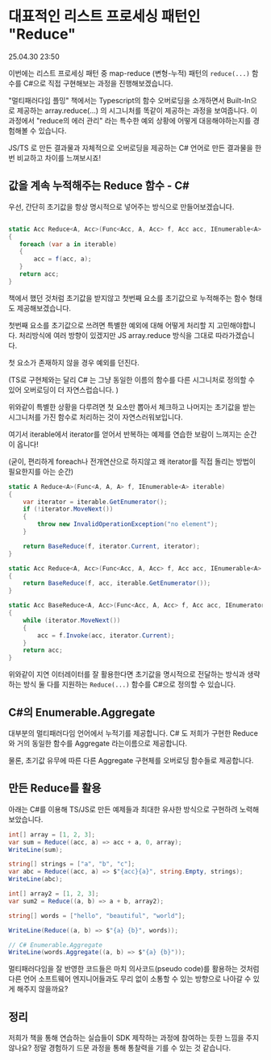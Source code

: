 # 대표적인 리스트 프로세싱 패턴인 "Reduce"

25.04.30 23:50

이번에는 리스트 프로세싱 패턴 중 map-reduce (변형-누적) 패턴의 `reduce(...)` 함수를 C#으로 직접 구현해보는 과정을 진행해보겠습니다.

"멀티패러다임 플밍" 책에서는 Typescript의 함수 오버로딩을 소개하면서 Built-In으로 제공하는 array.reduce(...) 의 시그니처를 똑같이 제공하는 과정을 보여줍니다. 이 과정에서 "reduce의 에러 관리" 라는 특수한 예외 상황에 어떻게 대응해야하는지를 경험해볼 수 있습니다.

JS/TS 로 만든 결과물과 자체적으로 오버로딩을 제공하는 C# 언어로 만든 결과물을 한번 비교하고 차이를 느껴보시죠!

## 값을 계속 누적해주는 Reduce 함수 - C#

우선, 간단히 초기값을 항상 명시적으로 넣어주는 방식으로 만들어보겠습니다.

```cs

static Acc Reduce<A, Acc>(Func<Acc, A, Acc> f, Acc acc, IEnumerable<A> iterable)
{
   foreach (var a in iterable)
   {
       acc = f(acc, a);
   }
   return acc;
}
```

책에서 했던 것처럼 초기값을 받지않고 첫번째 요소를 초기값으로 누적해주는 함수 형태도 제공해보겠습니다.

첫번째 요소를 초기값으로 쓰려면 특별한 예외에 대해 어떻게 처리할 지 고민해야합니다. 처리방식에 여러 방향이 있겠지만 JS array.reduce 방식을 그대로 따라가겠습니다.

첫 요소가 존재하지 않을 경우 예외를 던진다.

(TS로 구현체와는 달리 C# 는 그냥 동일한 이름의 함수를 다른 시그니처로 정의할 수 있어 오버로딩이 더 자연스럽습니다. )

위와같이 특별한 상황을 다루려면 첫 요소만 뽑아서 체크하고 나머지는 초기값을 받는 시그니처를 가진 함수로 처리하는 것이 자연스러워보입니다.

여기서 iterable에서 iterator를 얻어서 반복하는 예제를 연습한 보람이 느껴지는 순간이 옵니다!

(굳이, 편리하게 foreach나 전개연산으로 하지않고 왜 iterator를 직접 돌리는 방법이 필요한지를 아는 순간)

```cs
static A Reduce<A>(Func<A, A, A> f, IEnumerable<A> iterable)
{
    var iterator = iterable.GetEnumerator();
    if (!iterator.MoveNext())
    {
        throw new InvalidOperationException("no element");
    }

    return BaseReduce(f, iterator.Current, iterator);
}

static Acc Reduce<A, Acc>(Func<Acc, A, Acc> f, Acc acc, IEnumerable<A> iterable)
{
    return BaseReduce(f, acc, iterable.GetEnumerator());
}

static Acc BaseReduce<A, Acc>(Func<Acc, A, Acc> f, Acc acc, IEnumerator<A> iterator)
{
    while (iterator.MoveNext())
    {
        acc = f.Invoke(acc, iterator.Current);
    }
    return acc;
}
```

위와같이 지연 이터레이터를 잘 활용한다면 초기값을 명시적으로 전달하는 방식과 생략하는 방식 둘 다를 지원하는 `Reduce(...)` 함수를 C#으로 정의할 수 있습니다.

## C#의 Enumerable.Aggregate

대부분의 멀티패러다임 언어에서 누적기를 제공합니다. C# 도 저희가 구현한 Reduce와 거의 동일한 함수를 Aggregate 라는이름으로 제공합니다.

물론, 초기값 유무에 따른 다른 Aggregate 구현체를 오버로딩 함수들로 제공합니다.

## 만든 Reduce를 활용

아래는 C#를 이용해 TS/JS로 만든 예제들과 최대한 유사한 방식으로 구현하려 노력해보았습니다.

```cs
int[] array = [1, 2, 3];
var sum = Reduce((acc, a) => acc + a, 0, array);
WriteLine(sum);

string[] strings = ["a", "b", "c"];
var abc = Reduce((acc, a) => $"{acc}{a}", string.Empty, strings);
WriteLine(abc);

int[] array2 = [1, 2, 3];
var sum2 = Reduce((a, b) => a + b, array2);

string[] words = ["hello", "beautiful", "world"];

WriteLine(Reduce((a, b) => $"{a} {b}", words));

// C# Enumerable.Aggregate
WriteLine(words.Aggregate((a, b) => $"{a} {b}"));
```

멀티패러다임을 잘 반영한 코드들은 마치 의사코드(pseudo code)를 활용하는 것처럼 다른 언어 소프트웨어 엔지니어들과도 무리 없이 소통할 수 있는 방향으로 나아갈 수 있게 해주지 않을까요?

## 정리

저희가 책을 통해 연습하는 실습들이 SDK 제작하는 과정에 참여하는 듯한 느낌을 주지않나요? 정말 경험하기 드문 과정을 통해 통찰력을 기를 수 있는 것 같습니다.
